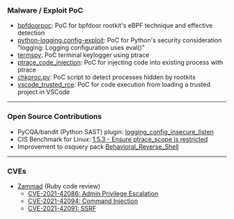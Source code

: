 ### Malware / Exploit PoC

- [bpfdoorpoc](https://github.com/raj3shp/bpfdoorpoc): PoC for bpfdoor rootkit's eBPF technique and effective detection
- [python-logging.config-exploit](https://github.com/raj3shp/python-logging.config-exploit): PoC for Python's security consideration "logging: Logging configuration uses eval()"
- [termspy](https://github.com/raj3shp/termspy): PoC terminal keylogger using ptrace
- [ptrace_code_injection](https://github.com/raj3shp/ptrace_code_injection): PoC for injecting code into existing process with ptrace
- [chkproc.py](https://github.com/raj3shp/chkproc): PoC script to detect processes hidden by rootkits
- [vscode_trusted_rce](https://github.com/raj3shp/vscode_trusted_rce): PoC for code execution from loading a trusted project in VSCode

---

### Open Source Contributions

- PyCQA/bandit (Python SAST) plugin: [logging_config_insecure_listen](https://github.com/PyCQA/bandit/blob/main/bandit/plugins/logging_config_insecure_listen.py#L1)
- CIS Benchmark for Linux: [1.5.3 - Ensure ptrace_scope is restricted](https://workbench.cisecurity.org/sections/1985936/recommendations/3181744)
- Improvement to osquery pack [Behavioral_Reverse_Shell](https://github.com/osquery/osquery/pull/7567)

---

### CVEs

- [Zammad](https://zammad.com/en) (Ruby code review)
  - [CVE-2021-42086: Admin Privilege Escalation](https://zammad.com/en/advisories/zaa-2021-09)
  - [CVE-2021-42094: Command Injection](https://zammad.com/en/advisories/zaa-2021-18)
  - [CVE-2021-42091: SSRF](https://zammad.com/en/advisories/zaa-2021-08)



<!--
**raj3shp/raj3shp** is a ✨ _special_ ✨ repository because its `README.md` (this file) appears on your GitHub profile.

Here are some ideas to get you started:

- 🔭 I’m currently working on ...
- 🌱 I’m currently learning ...
- 👯 I’m looking to collaborate on ...
- 🤔 I’m looking for help with ...
- 💬 Ask me about ...
- 📫 How to reach me: ...
- 😄 Pronouns: ...
- ⚡ Fun fact: ...
-->
